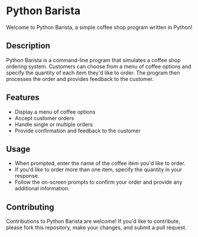 # Python Barista

Welcome to Python Barista, a simple coffee shop program written in Python!

## Description

Python Barista is a command-line program that simulates a coffee shop ordering system. Customers can choose from a menu of coffee options and specify the quantity of each item they'd like to order. The program then processes the order and provides feedback to the customer.

## Features

- Display a menu of coffee options
- Accept customer orders
- Handle single or multiple orders
- Provide confirmation and feedback to the customer

## Usage

- When prompted, enter the name of the coffee item you'd like to order.
- If you'd like to order more than one item, specify the quantity in your response.
- Follow the on-screen prompts to confirm your order and provide any additional information.

## Contributing

Contributions to Python Barista are welcome! If you'd like to contribute, please fork this repository, make your changes, and submit a pull request.
